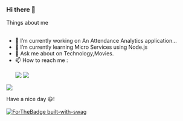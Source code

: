### Hi there 👋

<!--
**sisansahu1/sisansahu1** is a ✨ _special_ ✨ repository because its `README.md` (this file) appears on your GitHub profile.-->

 Things about me <br><br>


- 🔭 I’m currently working on An Attendance Analytics application...
- 🌱 I’m currently learning Micro Services using Node.js
- 💬 Ask me about on Technology,Movies.
- 📫 How to reach me :<br> <br>
       <a href="https://www.linkedin.com/in/sisan-kumar-sahu-95b387142/"><img src="https://img.icons8.com/color/50/000000/linkedin.png"></a>
    <a href="https://dribbble.com/sisansahu"> <img src="https://img.icons8.com/dusk/45/000000/dribbble.png"></a>

     


<img src="https://github-readme-stats.vercel.app/api?username=sisansahu1&&show_icons=true&title_color=ffffff&icon_color=4c2882&text_color=daf7dc&bg_color=151515">

Have a nice day 😃!<br><br>
 [![ForTheBadge built-with-swag](http://ForTheBadge.com/images/badges/built-with-swag.svg)](https://GitHub.com/sisansahu1/)

